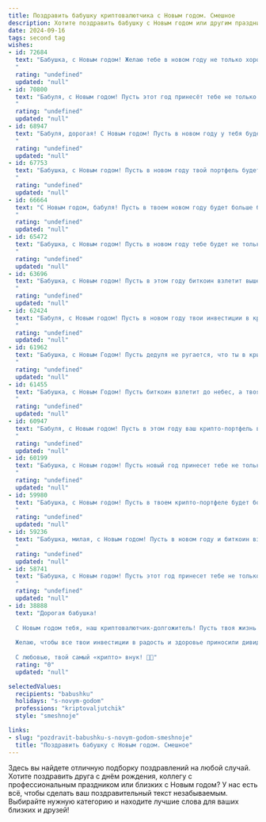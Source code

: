 ```yaml
---
title: Поздравить бабушку криптовалютчика с Новым годом. Смешное
description: Хотите поздравить бабушку с Новым годом или другим праздником? Наш ИИ создаст незабываемое поздравление, а вы обязательно выделитесь среди других.  
date: 2024-09-16
tags: second tag
wishes:
- id: 72684
  text: "Бабушка, с Новым годом! Желаю тебе в новом году не только хороших внуков, но и прибыльных криптовалютных инвестиций! Пусть биткоин растет как на дрожжах, а курс эфира взлетает до небес! 😉
  "
  rating: "undefined"
  updated: "null"
- id: 70800
  text: "Бабуля, с Новым годом! Пусть этот год принесёт тебе не только радость от внуков, но и солидный профит от майнинга! 😉  Желаю, чтобы твоё портфолио росло как на дрожжах, а коины сыпались в твою крипто-копилку! 🎉
  "
  rating: "undefined"
  updated: "null"
- id: 68947
  text: "Бабуля, дорогая! С Новым годом! Пусть в новом году у тебя будет больше биткоинов, чем у твоих внуков, а мем-коины принесут тебе ещё больше радости, чем булочка с маслом! 😂
  "
  rating: "undefined"
  updated: "null"
- id: 67753
  text: "Бабушка, с Новым годом! Пусть в новом году твой портфель будет битком набит не только конфетками, но и золотыми биткоинами! ✨💰  Пусть цифровой мир принесет тебе не только новые знания, но и  большую прибыль!  😆🤑
  "
  rating: "undefined"
  updated: "null"
- id: 66664
  text: "С Новым годом, бабуля! Пусть в твоем новом году будет больше биткоинов, чем морщин, и меньше майнеров, чем внуков!
  "
  rating: "undefined"
  updated: "null"
- id: 65472
  text: "Бабушка, с Новым годом! Пусть в новом году тебе будет не только тепло, но и прибыльно!  💸  Пусть цифры на твоём крипто-кошельке растут быстрее, чем цены на гречку! 😄
  "
  rating: "undefined"
  updated: "null"
- id: 63696
  text: "Бабушка, с Новым годом! Пусть в этом году биткоин взлетит выше крыши, а эфир будет сиять ярче елочных огней! 🎄🚀💰
  "
  rating: "undefined"
  updated: "null"
- id: 62424
  text: "Бабуля, с Новым годом! Пусть в новом году твои инвестиции в криптовалюту принесут тебе не только прибыль, но и покой, как от вязания носков! 😜
  "
  rating: "undefined"
  updated: "null"
- id: 61962
  text: "Бабушка, с Новым Годом! Пусть дедуля не ругается, что ты в крипте сидишь, а  успешность твоих инвестиций  в биткоины будет  выше, чем  итоговая цена  новогоднего салата!
  "
  rating: "undefined"
  updated: "null"
- id: 61455
  text: "Бабушка, с Новым Годом! Пусть биткоин взлетит до небес, а твоя крипто-копилка будет полна золотых монет! 😉
  "
  rating: "undefined"
  updated: "null"
- id: 60947
  text: "Бабуля, с Новым годом! Пусть в этом году ваш крипто-портфель взлетит до луны, а биткоин будет стабилен как рубль! 🎉
  "
  rating: "undefined"
  updated: "null"
- id: 60199
  text: "Бабушка, с Новым годом! Пусть новый год принесет тебе не только тортики и конфеты, но и новые достижения в мире криптовалют! 😉  Пусть биткоин взлетит до небес, а скам-проекты обойдут тебя стороной! 🎉
  "
  rating: "undefined"
  updated: "null"
- id: 59980
  text: "Бабушка, с Новым годом! Пусть в твоем крипто-портфеле будет больше биткоинов, чем у Elon Musk, а курсы растут быстрее, чем твои внуки! 🎉🚀
  "
  rating: "undefined"
  updated: "null"
- id: 59236
  text: "Бабушка, милая, с Новым годом! Пусть в новом году и биткоин взлетит, и пенсия вырастет, а ты остаешься молодой и бодрой, как первый блокчейн!
  "
  rating: "undefined"
  updated: "null"
- id: 58741
  text: "Бабушка, с Новым годом! Пусть этот год принесет тебе не только праздничные салаты и мандарины, но и биткоины под елку!  🎉  😜
  "
  rating: "undefined"
  updated: "null"
- id: 38888
  text: "Дорогая бабушка!
  
  С Новым годом тебя, наш криптовалютчик-долгожитель! Пусть твоя жизнь будет такой же стабильной, как биткойн в приросте, и такой же яркой, как ночное небо, полное альткойнов!
  
  Желаю, чтобы все твои инвестиции в радость и здоровье приносили дивиденды, а счастье росло, как график успешного токена! Пусть очередной год будет наполнен только «зеленым» настроением, а счастье будет в твоем кошельке, как биткойны в блокчейне — надежно и постоянно.
  
  С любовью, твой самый «крипто» внук! 🥳🎉"
  rating: "0"
  updated: "null"

selectedValues:
  recipients: "babushku"
  holidays: "s-novym-godom"
  professions: "kriptovaljutchik"
  style: "smeshnoje"

links:
- slug: "pozdravit-babushku-s-novym-godom-smeshnoje"
  title: "Поздравить бабушку с Новым годом. Смешное"
---
```


Здесь вы найдете отличную подборку поздравлений на любой случай. 
Хотите поздравить друга с днём рождения, коллегу с профессиональным праздником или близких с Новым годом? У нас есть всё, чтобы сделать ваш поздравительный текст незабываемым. Выбирайте нужную категорию и находите лучшие слова для ваших близких и друзей!
